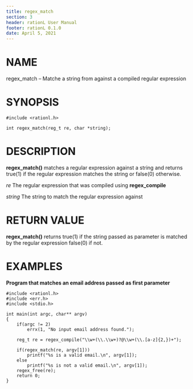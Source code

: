 ```yaml
---
title: regex_match
section: 3 
header: rationL User Manual
footer: rationL 0.1.0
date: April 5, 2021
---
```


# NAME

regex_match – Matche a string from against a compiled regular expression 

# SYNOPSIS
    #include <rationl.h>
    
    int regex_match(reg_t re, char *string);
    
# DESCRIPTION


**regex_match()** matches a regular expression against a string and returns true(1) if the regular expression matches the string or false(0) otherwise. 

*re*
    The regular expression that was compiled using **regex_compile**
    
*string*
    The string to match the regular expression against

# RETURN VALUE

**regex_match()** returns true(1) if the string passed as parameter is matched by the regular expression false(0) if not. 


# EXAMPLES

**Program that matches an email address passed as first parameter**
    
    #include <rationl.h>
    #include <err.h>
    #include <stdio.h>

    int main(int argc, char** argv)
    {
        if(argc != 2)
            errx(1, "No input email address found.");

        reg_t re = regex_compile("\\w+(\\.\\w+)?@\\w+(\\.[a-z]{2,})+");

        if(regex_match(re, argv[1]))
            printf("%s is a valid email.\n", argv[1]);
        else
            printf("%s is not a valid email.\n", argv[1]);
        regex_free(re);
        return 0;
    }
